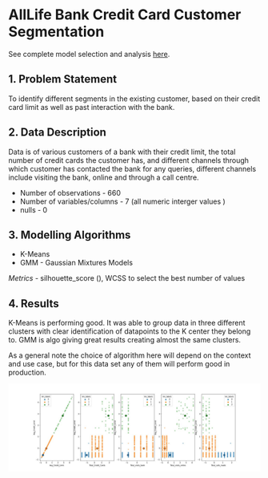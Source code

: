 # AllLife Bank Credit Card Customer Segmentation

See complete model selection and analysis [here](https://github.com/giomvp/AcademicProjects/blob/7f28836048b0f37089b4cca1813341d48a6d3788/CreditCardCustomer/CreditCardCustomer.ipynb).

## 1. Problem Statement

To identify different segments in the existing customer, based on their credit card limit as well as past interaction with the bank.

## 2. Data Description

Data is of various customers of a bank with their credit limit, the total number of credit cards the customer has, and different channels through which customer has contacted the bank for any queries, different channels include visiting the bank, online and through a call centre.

* Number of observations  - 660
* Number of variables/columns - 7 (all numeric interger values )
* nulls - 0

## 3. Modelling Algorithms

  * K-Means
  * GMM - Gaussian Mixtures Models

*Metrics* -  silhouette_score (), WCSS to select the best number of values

## 4. Results

K-Means is performing good. It was able to group data in three different clusters with clear identification of datapoints to the K center they belong to. GMM is algo giving great results creating almost the same clusters.

As a general note the choice of algorithm here will depend on the context and use case, but for this data set any of them will perform good in production.

![Summary Charts](https://github.com/giomvp/AcademicProjects/blob/7f28836048b0f37089b4cca1813341d48a6d3788/CreditCardCustomer/imgs/summary_plt.jpg)

